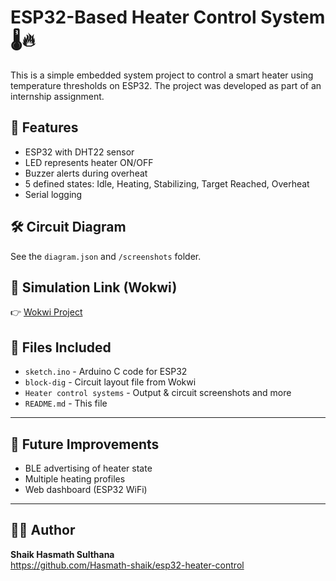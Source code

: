 # ESP32-Based Heater Control System 🌡️🔥

This is a simple embedded system project to control a smart heater using temperature thresholds on ESP32. The project was developed as part of an internship assignment.

## 📌 Features

- ESP32 with DHT22 sensor
- LED represents heater ON/OFF
- Buzzer alerts during overheat
- 5 defined states: Idle, Heating, Stabilizing, Target Reached, Overheat
- Serial logging

## 🛠️ Circuit Diagram

See the `diagram.json` and `/screenshots` folder.

## 🔗 Simulation Link (Wokwi)

👉 [Wokwi Project](https://wokwi.com/projects/436620623720940545)

## 📂 Files Included

- `sketch.ino` - Arduino C code for ESP32
- `block-dig` - Circuit layout file from Wokwi
- `Heater control systems` - Output & circuit screenshots and more 
- `README.md` - This file

---

## 🚀 Future Improvements

- BLE advertising of heater state
- Multiple heating profiles
- Web dashboard (ESP32 WiFi)

---

## 👩‍💻 Author

**Shaik Hasmath Sulthana**  
https://github.com/Hasmath-shaik/esp32-heater-control

